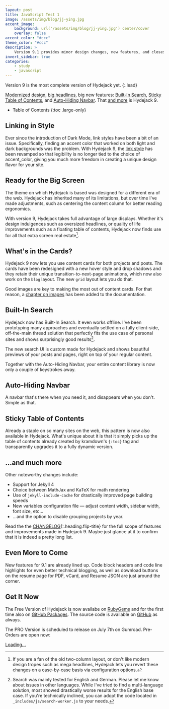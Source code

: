 ```yaml
---
layout: post
title: JavaScript Test 1
image: /assets/img/blog/jj-ying.jpg
accent_image:
    background: url('/assets/img/blog/jj-ying.jpg') center/cover
    overlay: false
accent_color: "#ccc"
theme_color: "#ccc"
description: >
    Version 9.1 provides minor design changes, new features, and closes multiple issues.
invert_sidebar: true
categories:
    - study
    - javascript
---
```


Version 9 is the most complete version of Hydejack yet.
{:.lead}

[Modernized](#linking-in-style) [design](#whats-in-the-cards), [big headlines](#ready-for-the-big-screen), big new features: [Built-In Search](#built-in-search), [Sticky Table of Contents](#sticky-table-of-contents), and [Auto-Hiding Navbar](#auto-hiding-navbar). That [and more](#and-much-more) is Hydejack 9.

-   Table of Contents
    {:toc .large-only}

## Linking in Style

Ever since the introduction of Dark Mode, link styles have been a bit of an issue. Specifically, finding an accent color that worked on both light and dark backgrounds was the problem. With Hydejack 9, the [link style](#linking-in-style) has been revamped so that legibility is no longer tied to the choice of accent_color, giving you much more freedom in creating a unique design flavor for your site.

## Ready for the Big Screen

The theme on which Hydejack is based was designed for a different era of the web. Hydejack has inherited many of its limitations, but over time I've made adjustments, such as centering the content column for better reading ergonomics.

With version 9, Hydejack takes full advantage of large displays. Whether it's design indulgences such as oversized headlines, or quality of life improvements such as a floating table of contents, Hydejack now finds use for all that extra screen real estate[^1].

## What's in the Cards?

Hydejack 9 now lets you use content cards for both projects and posts.
The cards have been redesigned with a new hover style and drop shadows and they retain their unique transition-to-next-page animations, which now also work on the `blog` layout. The new `grid` layout lets you do that.

Good images are key to making the most out of content cards. For that reason, a [chapter on images](../../docs/basics.md#adding-images) has been added to the documentation.

## Built-In Search

Hydejack now has Built-In Search. It even works offline. I've been prototyping many approaches and eventually settled on a fully client-side, off-the-main thread solution that perfectly fits the use case of personal sites and shows surprisingly good results[^2].

The new search UI is custom made for Hydejack and shows beautiful previews of your posts and pages, right on top of your regular content.

Together with the Auto-Hiding Navbar, your entire content library is now only a couple of keystrokes away.

## Auto-Hiding Navbar

A navbar that's there when you need it, and disappears when you don't. Simple as that.

## Sticky Table of Contents

Already a staple on so many sites on the web, this pattern is now also available in Hydejack.
What's unique about it is that it simply picks up the table of contents already created by kramdown's `{:toc}` tag and transparently upgrades it to a fully dynamic version.

## …and much more

Other noteworthy changes include:

-   Support for Jekyll 4
-   Choice between MathJax and KaTeX for math rendering
-   Use of `jekyll-include-cache` for drastically improved page building speeds
-   New variables configuration file — adjust content width, sidebar width, font size, etc...
-   ...and the option to disable grouping projects by year.

Read the the [CHANGELOG](../../CHANGELOG.md){:.heading.flip-title} for the full scope of features and improvements made in Hydejack 9.
Maybe just glance at it to confirm that it is indeed a pretty long list.

## Even More to Come

New features for 9.1 are already lined up. Code block headers and code line highlights for even better technical blogging, as well as download buttons on the resume page for PDF, vCard, and Resume JSON are just around the corner.

## Get It Now

The Free Version of Hydejack is now availabe on [RubyGems](https://rubygems.org/gems/jekyll-theme-hydejack)
and for the first time also on [GitHub Packages](https://github.com/hydecorp/hydejack/packages).
The source code is available on [GitHub](https://github.com/hydecorp/hydejack) as always.

The PRO Version is scheduled to release on July 7th on Gumroad. Pre-Orders are open now:

<div class="gumroad-product-embed" data-gumroad-product-id="nuOluY"><a href="https://gumroad.com/l/nuOluY">Loading…</a></div>

[^1]: If you are a fan of the old two-column layout, or don't like modern design tropes such as mega headlines, Hydejack lets you revert these changes on a case-by-case basis via configuration options.
[^2]:
    Search was mainly tested for English and German. Please let me know about issues in other languages.
    While I've tried to find a multi-language solution, most showed drastically worse results for the English base case.
    If you're technically inclined, you can adopt the code located in `_includes/js/search-worker.js` to your needs.
